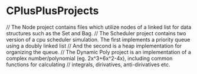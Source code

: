 # CPlusPlusProjects
// The Node project contains files which utilize nodes of a linked list for data structures such as the Set and Bag.
// The Scheduler project contains two version of a cpu scheduler simulation. The first implements a priority queue using a doubly linked list
// And the second is a heap implementation for organizing the queue.
// The Dynamic Poly project is an implementation of a complex number/polynomial (eg. 2x^3+6x^2-4x), including common functions for calculating
// integrals, dirivatives, anti-dirivatives etc. 
